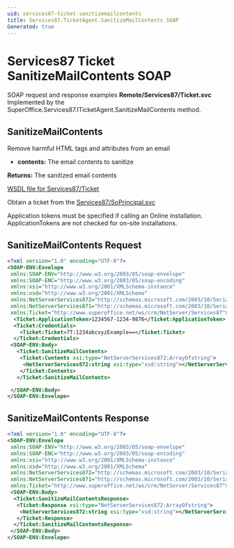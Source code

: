 ```yaml
---
uid: services87-ticket-sanitizemailcontents
title: Services87.TicketAgent.SanitizeMailContents SOAP
Generated: true
---
```


# Services87 Ticket SanitizeMailContents SOAP

SOAP request and response examples **Remote/Services87/Ticket.svc**
Implemented by the <see cref="M:SuperOffice.Services87.ITicketAgent.SanitizeMailContents">SuperOffice.Services87.ITicketAgent.SanitizeMailContents</see> method.

## SanitizeMailContents

Remove harmful HTML tags and attributes from an email

* **contents:** The email contents to sanitize

**Returns:** The sanitized email contents


[WSDL file for Services87/Ticket](../Services87-Ticket.md)

Obtain a ticket from the [Services87/SoPrincipal.svc](../SoPrincipal/index.md)

Application tokens must be specified if calling an Online installation. ApplicationTokens are not checked for on-site installations.

## SanitizeMailContents Request

```xml
<?xml version="1.0" encoding="UTF-8"?>
<SOAP-ENV:Envelope
 xmlns:SOAP-ENV="http://www.w3.org/2003/05/soap-envelope"
 xmlns:SOAP-ENC="http://www.w3.org/2003/05/soap-encoding"
 xmlns:xsi="http://www.w3.org/2001/XMLSchema-instance"
 xmlns:xsd="http://www.w3.org/2001/XMLSchema"
 xmlns:NetServerServices872="http://schemas.microsoft.com/2003/10/Serialization/Arrays"
 xmlns:NetServerServices871="http://schemas.microsoft.com/2003/10/Serialization/"
 xmlns:Ticket="http://www.superoffice.net/ws/crm/NetServer/Services87">
  <Ticket:ApplicationToken>1234567-1234-9876</Ticket:ApplicationToken>
  <Ticket:Credentials>
    <Ticket:Ticket>7T:1234abcxyzExample==</Ticket:Ticket>
  </Ticket:Credentials>
 <SOAP-ENV:Body>
   <Ticket:SanitizeMailContents>
    <Ticket:Contents xsi:type="NetServerServices872:ArrayOfstring">
     <NetServerServices872:string xsi:type="xsd:string"></NetServerServices872:string>
    </Ticket:Contents>
   </Ticket:SanitizeMailContents>

 </SOAP-ENV:Body>
</SOAP-ENV:Envelope>

```


## SanitizeMailContents Response

```xml
<?xml version="1.0" encoding="UTF-8"?>
<SOAP-ENV:Envelope
 xmlns:SOAP-ENV="http://www.w3.org/2003/05/soap-envelope"
 xmlns:SOAP-ENC="http://www.w3.org/2003/05/soap-encoding"
 xmlns:xsi="http://www.w3.org/2001/XMLSchema-instance"
 xmlns:xsd="http://www.w3.org/2001/XMLSchema"
 xmlns:NetServerServices872="http://schemas.microsoft.com/2003/10/Serialization/Arrays"
 xmlns:NetServerServices871="http://schemas.microsoft.com/2003/10/Serialization/"
 xmlns:Ticket="http://www.superoffice.net/ws/crm/NetServer/Services87">
 <SOAP-ENV:Body>
  <Ticket:SanitizeMailContentsResponse>
   <Ticket:Response xsi:type="NetServerServices872:ArrayOfstring">
    <NetServerServices872:string xsi:type="xsd:string"></NetServerServices872:string>
   </Ticket:Response>
  </Ticket:SanitizeMailContentsResponse>
 </SOAP-ENV:Body>
</SOAP-ENV:Envelope>

```

